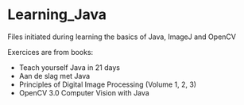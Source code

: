 # Learning_Java

Files initiated during learning the basics of Java, ImageJ and OpenCV

Exercices are from books:
- Teach yourself Java in 21 days
- Aan de slag met Java
- Principles of Digital Image Processing (Volume 1, 2, 3)
- OpenCV 3.0 Computer Vision with Java
